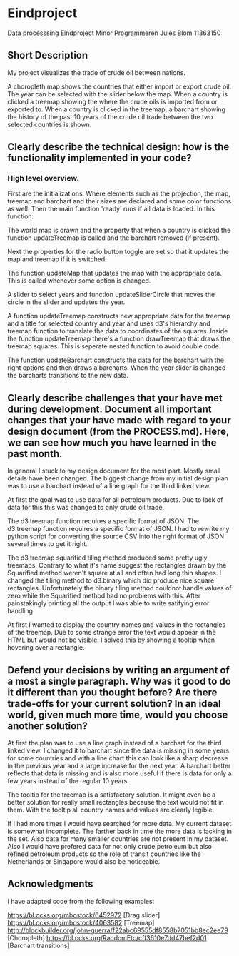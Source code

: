 # Eindproject
Data processsing Eindproject Minor Programmeren
Jules Blom 11363150

## Short Description

My project visualizes the trade of crude oil between nations.

A choropleth map shows the countries that either import or export crude oil. The year can be selected with the slider below the map. When a country is clicked a treemap showing the where the crude oils is imported from or exported to. When a country is clicked in the treemap, a barchart showing the history of the past 10 years of the crude oil trade between the two selected countries is shown.

## Clearly describe the technical design: how is the functionality implemented in your code?

### High level overview.

First are the initializations. Where elements such as the projection, the map, treemap and barchart and their sizes are declared and some color functions as well.
Then the main function 'ready' runs if all data is loaded. In this function:

The world map is drawn and the property that when a country is clicked the function updateTreemap is called and the barchart removed (if present). 

Next the properties for the radio button toggle are set so that it updates the map and treemap if it is switched.

The function updateMap that updates the map with the appropriate data. This is called whenever some option is changed.

A slider to select years and function updateSliderCircle that moves the circle in the slider and updates the year.

A function updateTreemap constructs new appropriate data for the treemap and a title for selected country and year and uses d3's hierarchy and treemap function to translate the data to coordinates of the squares. Inside the function updateTreemap there's a function drawTreemap that draws the treemap squares. This is seperate nested function to avoid double code.

The function updateBarchart constructs the data for the barchart with the right options and then draws a barcharts. When the year slider is changed the barcharts transitions to the new data.

## Clearly describe challenges that your have met during development. Document all important changes that your have made with regard to your design document (from the PROCESS.md). Here, we can see how much you have learned in the past month.

In general I stuck to my design document for the most part. Mostly small details have been changed. The biggest change from my initial design plan was to use a barchart instead of a line graph for the third linked view.

At first the goal was to use data for all petroleum products. Due to lack of data for this this was changed to only crude oil trade. 

The d3.treemap function requires a specific format of JSON. The d3.treemap function requires a specific format of JSON. I had to rewrite my python script for converting the source CSV into the right format of JSON several times to get it right.

The d3 treemap squarified tiling method produced some pretty ugly treemaps. Contrary to what it's name suggest the rectangles drawn by the Squarified method weren't square at all and often had long thin shapes. I changed the tiling method to d3.binary which did produce nice square rectangles. Unfortunately the binary tiling method couldnot handle values of zero while the Squarified method had no problems with this. After painstakingly printing all the output I was able to write satifying error handling.

At first I wanted to display the country names and values in the rectangles of the treemap. Due to some strange error the text would appear in the HTML but would not be visible. I solved this by showing a tooltip when hovering over a rectangle. 

## Defend your decisions by writing an argument of a most a single paragraph. Why was it good to do it different than you thought before? Are there trade-offs for your current solution? In an ideal world, given much more time, would you choose another solution?

At first the plan was to use a line graph instead of a barchart for the third linked view. I changed it to barchart since the data is missing in some years for some countries and with a line chart this can look like a sharp decrease in the previous year and a large increase for the next year. A barchart better reflects that data is missing and is also more useful if there is data for only a few years instead of the regular 10 years. 

The tooltip for the treemap is a satisfactory solution. It might even be a better solution for really small rectangles because the text would not fit in them. With the tooltip all country names and values are clearly legible.

If I had more times I would have searched for more data. My current dataset is somewhat incomplete. The farther back in time the more data is lacking in the set. Also data for many smaller countries are not present in my dataset. Also I would have prefered data for not only crude petroleum but also refined petroleum products so the role of transit countries like the Netherlands or Singapore would also be noticeable. 

## Acknowledgments

I have adapted code from the following examples:

https://bl.ocks.org/mbostock/6452972 [Drag slider]
https://bl.ocks.org/mbostock/4063582 [Treemap]
http://blockbuilder.org/john-guerra/f22abc69555df8558b7051bb8ec2ee79 [Choropleth]
https://bl.ocks.org/RandomEtc/cff3610e7dd47bef2d01 [Barchart transitions]

